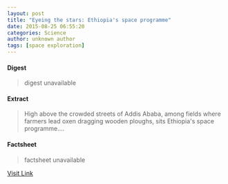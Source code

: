 ```yaml
---
layout: post
title: "Eyeing the stars: Ethiopia's space programme"
date: 2015-08-25 06:55:20
categories: Science
author: unknown author
tags: [space exploration]
---
```



#### Digest
>digest unavailable

#### Extract
>High above the crowded streets of Addis Ababa, among fields where farmers lead oxen dragging wooden ploughs, sits Ethiopia's space programme....

#### Factsheet
>factsheet unavailable

[Visit Link](http://phys.org/news/2015-08-eyeing-stars-ethiopia-space-programme.html)


